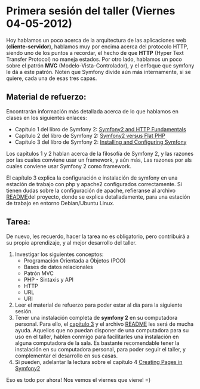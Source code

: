 Primera sesión del taller (Viernes 04-05-2012)
=========================

Hoy hablamos un poco acerca de la arquitectura de las aplicaciones web (**cliente-servidor**),
hablamos muy por encima acerca del protocolo HTTP, siendo uno de los puntos a recordar, el
hecho de que **HTTP** (Hyper Text Transfer Protocol) no maneja estados. Por otro lado, hablamos
un poco sobre el patrón **MVC** (Modelo-Vista-Controlador), y el enfoque que symfony le dá a este
patrón. Noten que Symfony divide aún más internamente, si se quiere, cada una de esas tres capas.

Material de refuerzo:
---------------------

Encontrarán información más detallada acerca de lo que hablamos en clases en los siguientes enlaces:

- Capítulo 1 del libro de Symfony 2: [Symfony2 and HTTP Fundamentals](http://symfony.com/doc/current/book/http_fundamentals.html)
- Capítulo 2 del libro de Symfony 2: [Symfony2 versus Flat PHP](http://symfony.com/doc/current/book/from_flat_php_to_symfony2.html)
- Capítulo 3 del libro de Symfony 2: [Installing and Configuring Symfony](http://symfony.com/doc/current/book/installation.html)

Los capítulos 1 y 2 hablan acerca de la filosofía de Symfony 2, y las razones por las cuales conviene
usar un framework, y aún más, Las razones por als cuales conviene usar Symfony 2 como framework.

El capítulo 3 explica la configuración e instalación de symfony en una estación de trabajo con php
y apache2 configurados correctamente. Si tienen dudas sobre la configuración de apache, refieranse al
archivo [README](https://github.com/throoze/tallerSymfony2/blob/master/README.md)del proyecto, donde
se explica detalladamente, para una estación de trabajo en entorno Debian/Ubuntu Linux.

Tarea:
--------------------

De nuevo, les recuerdo, hacer la tarea no es obligatorio, pero contribuirá a su propio aprendizaje,
y al mejor desarrollo del taller.

1. Investigar los siguientes conceptos:
    * Programación Orientada a Objetos (POO)
    * Bases de datos relacionales
    * Patrón MVC
    * PHP - Sintaxis y API
    * HTTP
    * URL
    * URI
2. Leer el material de refuerzo para poder estar al día para la siguiente sesión.
3. Tener una instalación completa de **symfony 2** en su computadora personal.
   Para ello, el [capitulo 3](http://symfony.com/doc/current/book/installation.html) y el archivo
   [README](https://github.com/throoze/tallerSymfony2/blob/master/README.md) les será de mucha
   ayuda. Aquellos que no puedan disponer de una computadora para su uso en el taller, hablen
   conmigo para facilitarles una instalación en alguna computadora de la sala. Es bastante 
   recomendable tener la instalación en su computadora personal, para poder seguir el taller, y
   complementar el desarrollo en sus casas.
4. Si pueden, adelantar la lectura sobre el capítulo 4 [Creating Pages in Symfony2](http://symfony.com/doc/current/book/page_creation.html)

Eso es todo por ahora! Nos vemos el viernes que viene! =)
   

